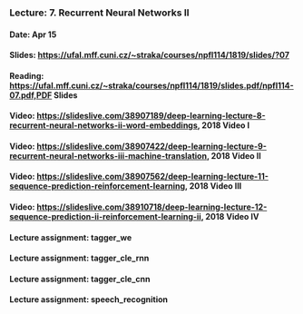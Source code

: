 ### Lecture: 7. Recurrent Neural Networks II
#### Date: Apr 15
#### Slides: https://ufal.mff.cuni.cz/~straka/courses/npfl114/1819/slides/?07
#### Reading: https://ufal.mff.cuni.cz/~straka/courses/npfl114/1819/slides.pdf/npfl114-07.pdf,PDF Slides
#### Video: https://slideslive.com/38907189/deep-learning-lecture-8-recurrent-neural-networks-ii-word-embeddings, 2018 Video I
#### Video: https://slideslive.com/38907422/deep-learning-lecture-9-recurrent-neural-networks-iii-machine-translation, 2018 Video II
#### Video: https://slideslive.com/38907562/deep-learning-lecture-11-sequence-prediction-reinforcement-learning, 2018 Video III
#### Video: https://slideslive.com/38910718/deep-learning-lecture-12-sequence-prediction-ii-reinforcement-learning-ii, 2018 Video IV
#### Lecture assignment: tagger_we
#### Lecture assignment: tagger_cle_rnn
#### Lecture assignment: tagger_cle_cnn
#### Lecture assignment: speech_recognition
